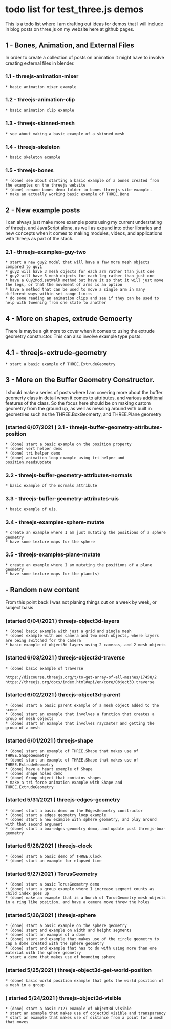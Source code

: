 # todo list for test_three.js demos

This is a todo list where I am drafting out ideas for demos that I will include in blog posts on three.js on my website here at github pages.




## 1 - Bones, Animation, and External Files

In order to create a collection of posts on animation it might have to involve creating external files in blender.

### 1.1 - threejs-animation-mixer
    * basic animation mixer example

### 1.2 - threejs-animation-clip
    * basic animation clip example

### 1.3 - threejs-skinned-mesh
    * see about making a basic example of a skinned mesh

### 1.4 - threejs-skeleton
    * basic skeleton example

### 1.5 - threejs-bones
    * (done) see about starting a basic example of a bones created from the examples on the threejs website
    * (done) rename bones demo folder to bones-threejs-site-example.
    * make an actually working basic example of THREE.Bone


## 2 - New example posts

I can always just make more example posts using my current understating of threejs, and JavaScript alone, as well as expand into other libraries and new concepts when it comes to making modules, videos, and applications with threejs as part of the stack.

### 2.1 - threejs-examples-guy-two
    * start a new guy2 model that will have a few more mesh objects compared to guy1
    * guy2 will have 3 mesh objects for each arm rather than just one
    * guy2 will have 3 mesh objects for each leg rather than just one
    * have a Guy2Mod.setWalk method but have it so that it will just move the legs, or that the movement of arms is an option
    * have a method that can be used to move a single arm in many different ways within set range limits
    * do some reading an animation clips and see if they can be used to help with tweening from one state to another




## 4 - More on shapes, extrude Gemoerty

There is maybe a git more to cover when it comes to using the extrude geometry constructor. This can also involve example type posts.

## 4.1 - threejs-extrude-geometry
    * start a basic example of THREE.ExtrudeGeometry




## 3 - More on the Buffer Geometry Constructor.

I should make a series of posts where I am covering more about the buffer geomerty class in detail when it comes to attributes, and
various additional features of the class. So the focus here should be on making custom geometry from the ground up, as well as 
messing around with built in geometries such as the THREE.BoxGeomerty, and THREE.Plane geometry

### (started 6/07/2021 ) 3.1 - threejs-buffer-geometry-attributes-position
    * (done) start a basic example on the position property
    * (done) vert helper demo
    * (done) tri helper demo
    * (done) animation loop example using tri helper and position.needsUpdate

### 3.2 - threejs-buffer-geometry-attributes-normals
    * basic example of the normals attribute

### 3.3 - threejs-buffer-geometry-attributes-uis
    * basic example of uis.

### 3.4 - threejs-examples-sphere-mutate
    * create an example where I am just mutating the positions of a sphere geometry
    * have some texture maps for the sphere

### 3.5 - threejs-examples-plane-mutate
    * create an example where I am mutating the positions of a plane geometry
    * have some texture maps for the plane(s)




## - Random new content

From this point back I was not planing things out on a week by week, or subject basis

### (started 6/04/2021 ) threejs-object3d-layers
    * (done) basic example with just a grid and single mesh
    * (done) example with one camera and two mesh objects, where layers are being switched for the camera
    * basic example of object3d layers using 2 cameras, and 2 mesh objects

### (started 6/03/2021 ) threejs-object3d-traverse
    * (done) basic example of traverse
```
https://discourse.threejs.org/t/to-get-array-of-all-meshes/17458/2
https://threejs.org/docs/index.html#api/en/core/Object3D.traverse
```

### (started 6/02/2021 ) threejs-object3d-parent
    * (done) start a basic parent example of a mesh object added to the scene
    * (done) start an example that involves a function that creates a group of mesh objects
    * (done) start an example that involves raycaster and getting the group of a mesh

### (started 6/01/2021 ) threejs-shape
    * (done) start an example of THREE.Shape that makes use of THREE.ShapeGeometry
    * (done) start an example of THREE.Shape that makes use of THREE.ExtrudeGeometry
    * (done) have a heart example of Shape
    * (done) shape holes demo
    * (done) Group object that contains shapes
    * make a tri force animation example with Shape and THREE.ExtrudeGeometry

### (started 5/31/2021 ) threejs-edges-geometry
    * (done) start a basic demo on the EdgesGeometry constructor
    * (done) start a edges geometry loop example
    * (done) start a new example with sphere geometry, and play around with that second argument
    * (done) start a box-edges-geometry demo, and update post threejs-box-geometry

### (started 5/28/2021 ) threejs-clock
    * (done) start a basic demo of THREE.Clock
    * (done) start an example for elapsed time

### (started 5/27/2021 ) TorusGeometry
    * (done) start a basic TorusGeometry demo
    * (done) start a group example where I increase segment counts as child index goes up
    * (done) make an example that is a bunch of TorusGeometry mesh objects in a ring like position, and have a camera move threw the holes

### (started 5/26/2021 ) threejs-sphere
    * (done) start a basic example on the sphere geometry
    * (done) start and example on width and height segments
    * (done) start an example of a dome
    * (done) start and example that makes use of the circle geometry to cap a dome created with the sphere geometry
    * (done) start and example that has to do with using more than one material with the sphere geometry
    * start a demo that makes use of bounding sphere

### (started 5/25/2021 ) threejs-object3d-get-world-position
    * (done) basic world position example that gets the world position of a mesh in a group

### ( started 5/24/2021 ) threejs-object3d-visible
    * (done) start a basic r127 example of object3d-visible
    * start an example that makes use of object3d visible and transparency
    * start an example that makes use of distance from a point for a mesh that moves
